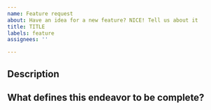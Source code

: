 ```yaml
---
name: Feature request
about: Have an idea for a new feature? NICE! Tell us about it
title: TITLE
labels: feature
assignees: ''

---
```


## Description

<!--Describe the feature issue. If you have architecture diagrams for the proposed feature, those are really welcome! A sketch on a piece of paper does go a long way on explaining things -->

## What defines this endeavor to be complete?

<!--Create a check list of what you expect to see as part of delivering on the ask--

- [ ] Item 1
- [ ] Item 2
- [ ] ...
